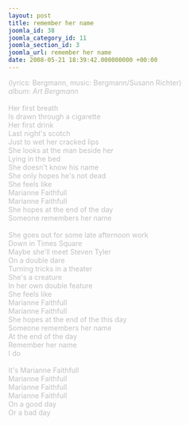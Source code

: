 ```yaml
---
layout: post
title: remember her name
joomla_id: 38
joomla_category_id: 11
joomla_section_id: 3
joomla_url: remember her name
date: 2008-05-21 18:39:42.000000000 +00:00
---
```

<span style="color: #c0c0c0">(lyrics: Bergmann, music: Bergmann/Susann Richter)<br />
<i>album: Art Bergmann</i><br />
<br />
Her first breath<br />
Is drawn through a cigarette<br />
Her first drink<br />
Last night's scotch<br />
Just to wet her cracked lips<br />
She looks at the man beside her<br />
Lying in the bed<br />
She doesn't know his name<br />
She only hopes he's not dead<br />
She feels like<br />
Marianne Faithfull<br />
Marianne Faithfull<br />
She hopes at the end of the day<br />
Someone remembers her name<br />
<br />
She goes out for some late afternoon work<br />
Down in Times Square<br />
Maybe she'll meet Steven Tyler<br />
On a double dare<br />
Turning tricks in a theater<br />
She's a creature<br />
In her own double feature<br />
She feels like<br />
Marianne Faithfull<br />
Marianne Faithfull<br />
She hopes at the end of the this day<br />
Someone remembers her name<br />
At the end of the day<br />
Remember her name<br />
I do<br />
<br />
It's Marianne Faithfull<br />
Marianne Faithfull<br />
Marianne Faithfull<br />
Marianne Faithfull<br />
On a good day<br />
Or a bad day</span>
